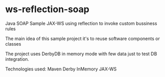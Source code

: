 # ws-reflection-soap
Java SOAP Sample JAX-WS using reflection to invoke custom bussiness rules

The main idea of this sample project it's to reuse software components or classes

The project uses DerbyDB in memory mode with few data just to test DB integration.

Technologies used:
  Maven
  Derby InMemory
  JAX-WS
